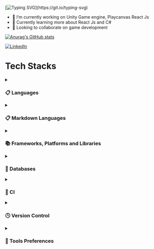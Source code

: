
[![Typing SVG](https://readme-typing-svg.herokuapp.com/?lines=+Hi+there+👋;I’m+Álisson+Marques+Miquelace;Web+developer;)](https://git.io/typing-svg)

- 🔭 I’m currently working on Unity Game engine, Playcanvas React Js
- 🌱 Currently learning more about React Js and C#
- 👯 Looking to collaborate on game development
 
[![Anurag's GitHub stats](https://github-readme-stats.vercel.app/api?username=alissonthx&count_private=true&show_icons=true&hide=issues,contribs&theme=radical)](https://github.com/anuraghazra/github-readme-stats)

<a href="https://www.linkedin.com/in/alisson-marques-miquelace-63875b106/">![LinkedIn](https://img.shields.io/badge/linkedin-%230077B5.svg?style=for-the-badge&logo=linkedin&logoColor=white)</a>

<h1>Tech Stacks</h1>


</p>
</details>
<details>
<summary><h3>📋 Languages</h3></summary>
<p>

![JavaScript](https://img.shields.io/badge/javascript-%23323330.svg?style=for-the-badge&logo=javascript&logoColor=%23F7DF1E)
![C#](https://img.shields.io/badge/c%23-%23239120.svg?style=for-the-badge&logo=c-sharp&logoColor=white)
![PHP](https://img.shields.io/badge/php-%23777BB4.svg?style=for-the-badge&logo=php&logoColor=white)

</p>
</details>
<details>
<summary><h3>📋 Markdown Languages</h3></summary>
<p>

![HTML5](https://img.shields.io/badge/html5-%23E34F26.svg?style=for-the-badge&logo=html5&logoColor=white)

</p>
</details>
<details>
<summary><h3>📚 Frameworks, Platforms and Libraries</h3></summary>
<p>

![React](https://img.shields.io/badge/react-%2320232a.svg?style=for-the-badge&logo=react&logoColor=%2361DAFB)
![Unity](https://img.shields.io/badge/unity-%23000000.svg?style=for-the-badge&logo=unity&logoColor=white)
![Laravel](https://img.shields.io/badge/laravel-%23FF2D20.svg?style=for-the-badge&logo=laravel&logoColor=white)
![jQuery](https://img.shields.io/badge/jquery-%230769AD.svg?style=for-the-badge&logo=jquery&logoColor=white)
![NPM](https://img.shields.io/badge/NPM-%23000000.svg?style=for-the-badge&logo=npm&logoColor=white)
![Bootstrap](https://img.shields.io/badge/bootstrap-%23563D7C.svg?style=for-the-badge&logo=bootstrap&logoColor=white)
![Insomnia](https://img.shields.io/badge/Insomnia-black?style=for-the-badge&logo=insomnia&logoColor=5849BE)

</p>
</details>
<details>
<summary><h3>💾 Databases</h3></summary>
<p>

![MySQL](https://img.shields.io/badge/mysql-%2300f.svg?style=for-the-badge&logo=mysql&logoColor=white)

</p>
</details>
<details>
<summary><h3>🔬 CI</h3></summary>
<p>

![GitHub Actions](https://img.shields.io/badge/github%20actions-%232671E5.svg?style=for-the-badge&logo=githubactions&logoColor=white)

</p>
</details>

<details>
<summary><h3>🕓 Version Control</h3></summary>
<p>

![Git](https://img.shields.io/badge/git-%23F05033.svg?style=for-the-badge&logo=git&logoColor=white)
![GitHub](https://img.shields.io/badge/github-%23121011.svg?style=for-the-badge&logo=github&logoColor=white)

</p>
</details>
<details>
<summary><h3>🔧 Tools Preferences</h3></summary>
<p> 

![Debian](https://img.shields.io/badge/Debian-D70A53?style=for-the-badge&logo=debian&logoColor=white)
![Windows](https://img.shields.io/badge/Windows-0078D6?style=for-the-badge&logo=windows&logoColor=white)
![Opera GX](https://img.shields.io/badge/Opera%20GX-FF1B2D?style=for-the-badge&logo=Opera&logoColor=white)
![Figma](https://img.shields.io/badge/figma-%23F24E1E.svg?style=for-the-badge&logo=figma&logoColor=white)
![Krita](https://img.shields.io/badge/Krita-203759?style=for-the-badge&logo=krita&logoColor=EEF37B)
![Notion](https://img.shields.io/badge/Notion-%23000000.svg?style=for-the-badge&logo=notion&logoColor=white)
 
</p> 
</details>
